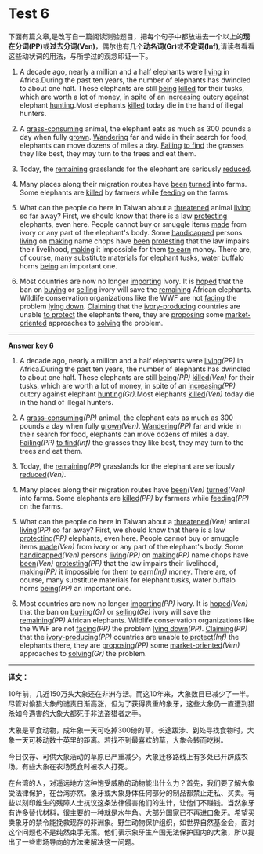# Test 6

下面有篇文章,是改写自一篇阅读测验题目，把每个句子中都放进去一个以上的<b>现在分词(PP)</b>或<b>过去分词(Ven)</b>，偶尔也有几个<b>动名词(Gr)</b>或<b>不定词(Inf)</b>,请读者看看这些动状词的用法，与所学过的观念印证一下。  

1. A decade ago, nearly a million and a half elephants were <u>living</u> in Africa.During the past ten years, the number of elephants has dwindled to about one half. These elephants are still <u>being</u> <u>killed</u> for their tusks, which are worth a lot of money, in spite of an <u>increasing</u> outcry against elephant <u>hunting</u>.Most elephants <u>killed</u> today die in the hand of illegal hunters.  

2. A <u>grass-consuming</u> animal, the elephant eats as much as 300 pounds a day when fully <u>grown</u>. <u>Wandering</u> far and wide in their search for food, elephants can move dozens of miles a day. <u>Failing</u> <u>to find</u> the grasses they like best, they may turn to the trees and eat them.   

3. Today, the <u>remaining</u> grasslands for the elephant are seriously <u>reduced</u>.  
4. Many places along their migration routes have <u>been</u> <u>turned</u> into farms. Some elephants are <u>killed</u> by farmers while <u>feeding</u> on the farms.  

5. What can the people do here in Taiwan about a <u>threatened</u> animal <u>living</u> so far away? First, we should know that there is a law <u>protecting</u> elephants, even here. People cannot buy or smuggle items <u>made</u> from ivory or any part of the elephant's body. Some <u>handicapped</u> persons <u>living</u> on <u>making</u> name chops have <u>been</u> <u>protesting</u> that the law impairs their livelihood, <u>making</u> it impossible for them <u>to earn</u> money. There are, of course, many substitute materials for elephant tusks, water buffalo horns <u>being</u> an important one.    

6. Most countries are now no longer <u>importing</u> ivory. It is <u>hoped</u> that the ban on <u>buying</u> or <u>selling</u> ivory will save the <u>remaining</u> African elephants. Wildlife conservation organizations like the WWF are not <u>facing</u> the problem <u>lying down</u>. <u>Claiming</u> that the <u>ivory-producing</u> countries are unable <u>to protect</u> the elephants there, they are <u>proposing</u> some <u>market-oriented</u> approaches to <u>solving</u> the problem.    

----

**Answer key 6**  

1. A decade ago, nearly a million and a half elephants were <u>living</u><em>(PP)</em> in Africa.During the past ten years, the number of elephants has dwindled to about one half. These elephants are still <u>being</u><em>(PP)</em> <u>killed</u><em>(Ven)</em> for their tusks, which are worth a lot of money, in spite of an <u>increasing</u><em>(PP)</em> outcry against elephant <u>hunting</u><em>(Gr)</em>.Most elephants <u>killed</u><em>(Ven)</em> today die in the hand of illegal hunters.  

2. A <u>grass-consuming</u><em>(PP)</em> animal, the elephant eats as much as 300 pounds a day when fully <u>grown</u><em>(Ven)</em>. <u>Wandering</u><em>(PP)</em> far and wide in their search for food, elephants can move dozens of miles a day. <u>Failing</u><em>(PP)</em> <u>to find</u><em>(Inf)</em> the grasses they like best, they may turn to the trees and eat them.   

3. Today, the <u>remaining</u><em>(PP)</em> grasslands for the elephant are seriously <u>reduced</u><em>(Ven)</em>.  
4. Many places along their migration routes have <u>been</u><em>(Ven)</em> <u>turned</u><em>(Ven)</em> into farms. Some elephants are <u>killed</u><em>(PP)</em> by farmers while <u>feeding</u><em>(PP)</em> on the farms.  

5. What can the people do here in Taiwan about a <u>threatened</u><em>(Ven)</em> animal <u>living</u><em>(PP)</em> so far away? First, we should know that there is a law <u>protecting</u><em>(PP)</em> elephants, even here. People cannot buy or smuggle items <u>made</u><em>(Ven)</em> from ivory or any part of the elephant's body. Some <u>handicapped</u><em>(Ven)</em> persons <u>living</u><em>(PP)</em> on <u>making</u><em>(PP)</em> name chops have <u>been</u><em>(Ven)</em> <u>protesting</u><em>(PP)</em> that the law impairs their livelihood, <u>making</u><em>(PP)</em> it impossible for them <u>to earn</u><em>(Inf)</em> money. There are, of course, many substitute materials for elephant tusks, water buffalo horns <u>being</u><em>(PP)</em> an important one.    

6. Most countries are now no longer <u>importing</u><em>(PP)</em> ivory. It is <u>hoped</u><em>(Ven)</em> that the ban on <u>buying</u><em>(Gr)</em> or <u>selling</u><em>(Ge)</em> ivory will save the <u>remaining</u><em>(PP)</em> African elephants. Wildlife conservation organizations like the WWF are not <u>facing</u><em>(PP)</em> the problem <u>lying down</u><em>(PP)</em>. <u>Claiming</u><em>(PP)</em> that the <u>ivory-producing</u><em>(PP)</em> countries are unable <u>to protect</u><em>(Inf)</em> the elephants there, they are <u>proposing</u><em>(PP)</em> some <u>market-oriented</u><em>(Ven)</em> approaches to <u>solving</u><em>(Gr)</em> the problem. 

----

**译文：**  

10年前，几近150万头大象还在非洲存活。而这10年来，大象数目已减少了一半。尽管对偷猎大象的谴责日渐高涨，但为了获得贵重的象牙，这些大象仍一直遭到猎杀如今遇害的大象大都死于非法盗猎者之手。  

大象是草食动物，成年象一天可吃掉300磅的草。长途跋涉、到处寻找食物时，大象一天可移动数十英里的距离。若找不到最喜欢的草，大象会转而吃树。  

今日仅存、可供大象活动的草原已严重减少。大象迁移路线上有多处已开辟成农场。有些大象在农场觅食时被农人打死。  

在台湾的人，对遥远地方这种饱受威胁的动物能出什么力？首先，我们要了解大象受法律保护，在台湾亦然。象牙或大象身体任何部分的制品都禁止走私、买卖。有些以刻印维生的残障人士抗议这条法律侵害他们的生计，让他们不赚钱。当然象牙有许多替代材料，很主要的一种就是水牛角。大部分国家已不再进口象牙。希望买卖象牙的禁令能挽救现存的非洲象。野生动物保护组织，如世界自然基金会，面对这个问题也不是纯然束手无策。他们表示象牙生产国无法保护国内的大象，所以提出了一些市场导向的方法来解决这一问题。  